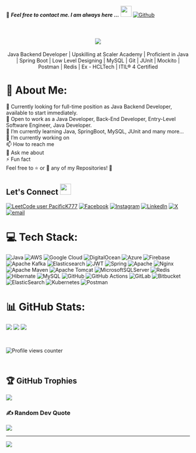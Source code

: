 📝 ***Feel free to contact me. I am always here ...*** <img src="https://media.giphy.com/media/WUlplcMpOCEmTGBtBW/giphy.gif" width="30">  [![Github](https://img.shields.io/github/followers/PacificK777?label=Follow%20Me&style=social)](https://github.com/pacifick777)
<br>
<br>

<h1 align="center">
    <img src="https://readme-typing-svg.herokuapp.com/?font=Righteous&size=35&center=true&vCenter=true&width=500&height=70&duration=4000&lines=Hi+There!+👋;+I'm+Prashant+Kumar!;" />
</h1>
<p align='center'>Java Backend Developer | Upskilling at Scaler Academy | Proficient in Java | Spring Boot | Low Level Designing | MySQL | Git | JUnit | Mockito | Postman | Redis | Ex - HCLTech | ITIL® 4 Certified</p>

# 💫 About Me:
👀 Currently looking for full-time position as Java Backend Developer, available to start immediately.<br>🤝 Open to work as a Java Developer, Back-End Developer, Entry-Level Software Engineer, Java Developer.<br>🌱 I’m currently learning Java, SpringBoot, MySQL, JUnit and many more... <br>🔭 I’m currently working on<br>📫 How to reach me <br>💬 Ask me about<br>⚡ Fun fact<br>Feel free to ⭐ or 🍴 any of my Repositories! 🚀


## <h2 align="left"> Let's Connect <img src="https://media.giphy.com/media/jOz35yxbuhvVQDKrce/giphy.gif" height="30px" width="30px"></h2>
[![LeetCode user PacificK777](https://img.shields.io/badge/dynamic/json?style=flat&labelColor=black&color=%23ffa116&label=Solved&query=solvedOverTotal&url=https%3A%2F%2Fleetcode-badge.vercel.app%2Fapi%2Fusers%2FPacificK777&logo=leetcode&logoColor=yellow)](https://leetcode.com/PacificK777/) [![Facebook](https://img.shields.io/badge/Facebook-%231877F2.svg?logo=Facebook&logoColor=white)](https://facebook.com/fdsa) [![Instagram](https://img.shields.io/badge/Instagram-%23E4405F.svg?logo=Instagram&logoColor=white)](https://instagram.com/fasd) [![LinkedIn](https://img.shields.io/badge/LinkedIn-%230077B5.svg?logo=linkedin&logoColor=white)](https://linkedin.com/in/fas) [![X](https://img.shields.io/badge/X-black.svg?logo=X&logoColor=white)](https://x.com/fsda) [![email](https://img.shields.io/badge/Email-D14836?logo=gmail&logoColor=white)](mailto:asfd)



# 💻 Tech Stack:
![Java](https://img.shields.io/badge/java-%23ED8B00.svg?style=flat-square&logo=openjdk&logoColor=white) ![AWS](https://img.shields.io/badge/AWS-%23FF9900.svg?style=flat-square&logo=amazon-aws&logoColor=white) ![Google Cloud](https://img.shields.io/badge/GoogleCloud-%234285F4.svg?style=flat-square&logo=google-cloud&logoColor=white) ![DigitalOcean](https://img.shields.io/badge/DigitalOcean-%230167ff.svg?style=flat-square&logo=digitalOcean&logoColor=white) ![Azure](https://img.shields.io/badge/azure-%230072C6.svg?style=flat-square&logo=microsoftazure&logoColor=white) ![Firebase](https://img.shields.io/badge/firebase-%23039BE5.svg?style=flat-square&logo=firebase) ![Apache Kafka](https://img.shields.io/badge/Apache%20Kafka-000?style=flat-square&logo=apachekafka) ![Elasticsearch](https://img.shields.io/badge/elasticsearch-%230377CC.svg?style=flat-square&logo=elasticsearch&logoColor=white) ![JWT](https://img.shields.io/badge/JWT-black?style=flat-square&logo=JSON%20web%20tokens) ![Spring](https://img.shields.io/badge/spring-%236DB33F.svg?style=flat-square&logo=spring&logoColor=white) ![Apache](https://img.shields.io/badge/apache-%23D42029.svg?style=flat-square&logo=apache&logoColor=white) ![Nginx](https://img.shields.io/badge/nginx-%23009639.svg?style=flat-square&logo=nginx&logoColor=white) ![Apache Maven](https://img.shields.io/badge/Apache%20Maven-C71A36?style=flat-square&logo=Apache%20Maven&logoColor=white) ![Apache Tomcat](https://img.shields.io/badge/apache%20tomcat-%23F8DC75.svg?style=flat-square&logo=apache-tomcat&logoColor=black) ![MicrosoftSQLServer](https://img.shields.io/badge/Microsoft%20SQL%20Server-CC2927?style=flat-square&logo=microsoft%20sql%20server&logoColor=white) ![Redis](https://img.shields.io/badge/redis-%23DD0031.svg?style=flat-square&logo=redis&logoColor=white) ![Hibernate](https://img.shields.io/badge/Hibernate-59666C?style=flat-square&logo=Hibernate&logoColor=white) ![MySQL](https://img.shields.io/badge/mysql-4479A1.svg?style=flat-square&logo=mysql&logoColor=white) ![GitHub](https://img.shields.io/badge/github-%23121011.svg?style=flat-square&logo=github&logoColor=white) ![GitHub Actions](https://img.shields.io/badge/github%20actions-%232671E5.svg?style=flat-square&logo=githubactions&logoColor=white) ![GitLab](https://img.shields.io/badge/gitlab-%23181717.svg?style=flat-square&logo=gitlab&logoColor=white) ![Bitbucket](https://img.shields.io/badge/bitbucket-%230047B3.svg?style=flat-square&logo=bitbucket&logoColor=white) ![ElasticSearch](https://img.shields.io/badge/-ElasticSearch-005571?style=flat-square&logo=elasticsearch) ![Kubernetes](https://img.shields.io/badge/kubernetes-%23326ce5.svg?style=flat-square&logo=kubernetes&logoColor=white) ![Postman](https://img.shields.io/badge/Postman-FF6C37?style=flat-square&logo=postman&logoColor=white)
# 📊 GitHub Stats:
![](https://github-readme-stats.vercel.app/api?username=PacificK777&theme=dark&hide_border=true&include_all_commits=false&count_private=false)
![](https://github-readme-streak-stats.herokuapp.com/?user=PacificK777&theme=dark&hide_border=true)
![](https://github-readme-stats.vercel.app/api/top-langs/?username=PacificK777&theme=dark&hide_border=true&include_all_commits=false&count_private=false&layout=compact)

<br/>  

![Profile views counter](https://komarev.com/ghpvc/?username=pacifick777&&style=flat-square)  
  

<br/>  

## 🏆 GitHub Trophies
![](https://github-profile-trophy.vercel.app/?username=PacificK777&theme=radical&no-frame=false&no-bg=true&margin-w=4)

### ✍️ Random Dev Quote
![](https://quotes-github-readme.vercel.app/api?type=horizontal&theme=radical)

---
[![](https://visitcount.itsvg.in/api?id=PacificK777&icon=0&color=0)](https://visitcount.itsvg.in)

<!-- Proudly created with GPRM ( https://gprm.itsvg.in ) -->
